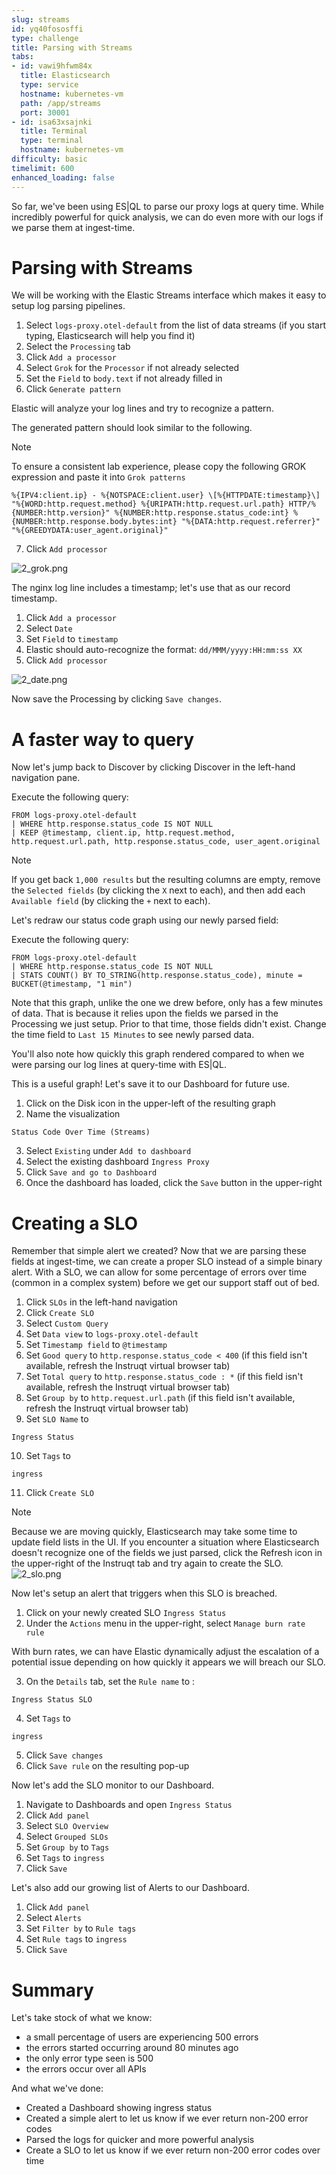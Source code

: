 ```yaml
---
slug: streams
id: yq40fososffi
type: challenge
title: Parsing with Streams
tabs:
- id: vawi9hfwm84x
  title: Elasticsearch
  type: service
  hostname: kubernetes-vm
  path: /app/streams
  port: 30001
- id: isa63xsajnki
  title: Terminal
  type: terminal
  hostname: kubernetes-vm
difficulty: basic
timelimit: 600
enhanced_loading: false
---
```

So far, we've been using ES|QL to parse our proxy logs at query time. While incredibly powerful for quick analysis, we can do even more with our logs if we parse them at ingest-time.

# Parsing with Streams

We will be working with the Elastic Streams interface which makes it easy to setup log parsing pipelines.

1. Select `logs-proxy.otel-default` from the list of data streams (if you start typing, Elasticsearch will help you find it)
2. Select the `Processing` tab
3. Click `Add a processor`
4. Select `Grok` for the `Processor` if not already selected
5. Set the `Field` to `body.text` if not already filled in
6. Click `Generate pattern`

Elastic will analyze your log lines and try to recognize a pattern.

The generated pattern should look similar to the following.

> [!NOTE]
> To ensure a consistent lab experience, please copy the following GROK expression and paste it into `Grok patterns`

```
%{IPV4:client.ip} - %{NOTSPACE:client.user} \[%{HTTPDATE:timestamp}\] "%{WORD:http.request.method} %{URIPATH:http.request.url.path} HTTP/%{NUMBER:http.version}" %{NUMBER:http.response.status_code:int} %{NUMBER:http.response.body.bytes:int} "%{DATA:http.request.referrer}" "%{GREEDYDATA:user_agent.original}"
```

7. Click `Add processor`

![2_grok.png](../assets/2_grok.png)

The nginx log line includes a timestamp; let's use that as our record timestamp.

1. Click `Add a processor`
2. Select `Date`
3. Set `Field` to `timestamp`
4. Elastic should auto-recognize the format: `dd/MMM/yyyy:HH:mm:ss XX`
5. Click `Add processor`

![2_date.png](../assets/2_date.png)

Now save the Processing by clicking `Save changes`.

# A faster way to query

Now let's jump back to Discover by clicking Discover in the left-hand navigation pane.

Execute the following query:
```esql
FROM logs-proxy.otel-default
| WHERE http.response.status_code IS NOT NULL
| KEEP @timestamp, client.ip, http.request.method, http.request.url.path, http.response.status_code, user_agent.original
```

> [!NOTE]
> If you get back `1,000 results` but the resulting columns are empty, remove the `Selected fields` (by clicking the `X` next to each), and then add each `Available field` (by clicking the `+` next to each).

Let's redraw our status code graph using our newly parsed field:

Execute the following query:
```
FROM logs-proxy.otel-default
| WHERE http.response.status_code IS NOT NULL
| STATS COUNT() BY TO_STRING(http.response.status_code), minute = BUCKET(@timestamp, "1 min")
```

Note that this graph, unlike the one we drew before, only has a few minutes of data. That is because it relies upon the fields we parsed in the Processing we just setup. Prior to that time, those fields didn't exist. Change the time field to `Last 15 Minutes` to see newly parsed data.

You'll also note how quickly this graph rendered compared to when we were parsing our log lines at query-time with ES|QL.

This is a useful graph! Let's save it to our Dashboard for future use.

1. Click on the Disk icon in the upper-left of the resulting graph
2. Name the visualization
  ```
  Status Code Over Time (Streams)
  ```
3. Select `Existing` under `Add to dashboard`
4. Select the existing dashboard `Ingress Proxy`
4. Click `Save and go to Dashboard`
5. Once the dashboard has loaded, click the `Save` button in the upper-right

# Creating a SLO

Remember that simple alert we created? Now that we are parsing these fields at ingest-time, we can create a proper SLO instead of a simple binary alert. With a SLO, we can allow for some percentage of errors over time (common in a complex system) before we get our support staff out of bed.

1. Click `SLOs` in the left-hand navigation
2. Click `Create SLO`
3. Select `Custom Query`
4. Set `Data view` to `logs-proxy.otel-default`
5. Set `Timestamp field` to `@timestamp`
6. Set `Good query` to `http.response.status_code < 400`  (if this field isn't available, refresh the Instruqt virtual browser tab)
7. Set `Total query` to `http.response.status_code : *` (if this field isn't available, refresh the Instruqt virtual browser tab)
8. Set `Group by` to `http.request.url.path` (if this field isn't available, refresh the Instruqt virtual browser tab)
9. Set `SLO Name` to
  ```
  Ingress Status
  ```
10. Set `Tags` to
  ```
  ingress
  ```
11. Click `Create SLO`

> [!NOTE]
> Because we are moving quickly, Elasticsearch may take some time to update field lists in the UI. If you encounter a situation where Elasticsearch doesn't recognize one of the fields we just parsed, click the Refresh icon in the upper-right of the Instruqt tab and try again to create the SLO. ![2_slo.png](../assets/2_slo.png)

Now let's setup an alert that triggers when this SLO is breached.

1. Click on your newly created SLO `Ingress Status`
2. Under the `Actions` menu in the upper-right, select `Manage burn rate rule`

With burn rates, we can have Elastic dynamically adjust the escalation of a potential issue depending on how quickly it appears we will breach our SLO.

3. On the `Details` tab, set the `Rule name` to :
  ```
  Ingress Status SLO
  ```
4. Set `Tags` to
  ```
  ingress
  ```
5. Click `Save changes`
6. Click `Save rule` on the resulting pop-up

Now let's add the SLO monitor to our Dashboard.

1. Navigate to Dashboards and open `Ingress Status`
2. Click `Add panel`
3. Select `SLO Overview`
4. Select `Grouped SLOs`
5. Set `Group by` to `Tags`
6. Set `Tags` to `ingress`
7. Click `Save`

Let's also add our growing list of Alerts to our Dashboard.

1. Click `Add panel`
2. Select `Alerts`
4. Set `Filter by` to `Rule tags`
5. Set `Rule tags` to `ingress`
6. Click `Save`

# Summary

Let's take stock of what we know:

* a small percentage of users are experiencing 500 errors
* the errors started occurring around 80 minutes ago
* the only error type seen is 500
* the errors occur over all APIs

And what we've done:

* Created a Dashboard showing ingress status
* Created a simple alert to let us know if we ever return non-200 error codes
* Parsed the logs for quicker and more powerful analysis
* Create a SLO to let us know if we ever return non-200 error codes over time
